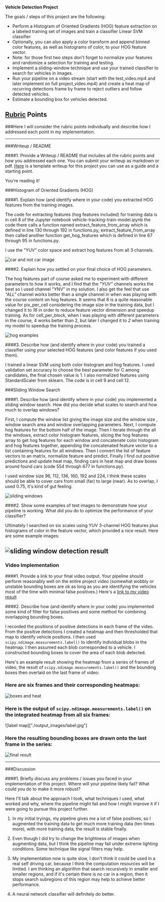 
**Vehicle Detection Project**

The goals / steps of this project are the following:

* Perform a Histogram of Oriented Gradients (HOG) feature extraction on a labeled training set of images and train a classifier Linear SVM classifier
* Optionally, you can also apply a color transform and append binned color features, as well as histograms of color, to your HOG feature vector.
* Note: for those first two steps don't forget to normalize your features and randomize a selection for training and testing.
* Implement a sliding-window technique and use your trained classifier to search for vehicles in images.
* Run your pipeline on a video stream (start with the test_video.mp4 and later implement on full project_video.mp4) and create a heat map of recurring detections frame by frame to reject outliers and follow detected vehicles.
* Estimate a bounding box for vehicles detected.

[//]: # (Image References)
[image1]: ./examples/car_not_car.png
[image2]: ./examples/HOG_example.jpg
[image3]: ./examples/sliding_windows.jpg
[image4]: ./examples/sliding_window.jpg
[image5]: ./examples/bboxes_and_heat.png
[image6]: ./examples/labels_map.png
[image7]: ./examples/output_bboxes.png
[video1]: ./project_video.mp4

## [Rubric](https://review.udacity.com/#!/rubrics/513/view) Points
###Here I will consider the rubric points individually and describe how I addressed each point in my implementation.  

---
###Writeup / README

####1. Provide a Writeup / README that includes all the rubric points and how you addressed each one.  You can submit your writeup as markdown or pdf.  [Here](https://github.com/udacity/CarND-Vehicle-Detection/blob/master/writeup_template.md) is a template writeup for this project you can use as a guide and a starting point.  

You're reading it!

###Histogram of Oriented Gradients (HOG)

####1. Explain how (and identify where in your code) you extracted HOG features from the training images.

The code for extracting features (hog features included) for training data is
in cell 8 of the Jupyter notebook vehicle-tracking-train-model.ipynb
the code there calls a function named extract_feature_from_array which is defined in line 130 through 192 in functions.py, extract_feature_from_array then called another function get_hog_features which is defined in line 67 through 95 in functions.py.

I use the "YUV" color space and extract hog features from all 3 channels.

![car and not car image](./output_images/car_not_car.jpg)



####2. Explain how you settled on your final choice of HOG parameters.

The hog features part of course asked me to experiment with different parameters to how it works, and I find that the *"YUV"* channels works the best so I used channel "YNV" in my solution. I also get the feel that use *"ALL"* channel works better than a single channel in when was playing with the course content on hog features. It seems that 8 is a quite reasonable value for pix_per_cell considering the image size in the training data, but I changed it to *16* in order to reduce feature vector dimension and speedup training. As for cell_per_block, when I was playing with different parameters in the course, 4 works better than 2, but later I changed it to *2* when training my model to speedup the training process.

![hog examples](./output_images/hogs.jpg)

####3. Describe how (and identify where in your code) you trained a classifier using your selected HOG features (and color features if you used them).

I trained a linear SVM using both color histogram and hog features. I used validation set accuracy to choose the best parameter for C among candidates, the final chosen value is 1. I also normalized features using StandardScaler from sklearn. The code is in cell 9  and cell 12.



###Sliding Window Search

####1. Describe how (and identify where in your code) you implemented a sliding window search.  How did you decide what scales to search and how much to overlap windows?

First, I compute the window list giving the image size and the window size
, window search area and window overlapping parameters. Next, I compute
hog features for the bottom half of the image. Then I iterate through the
all the windows, extract color histogram features, slicing the hog
features array to get hog features for each window and concatenate color
histogram and hog features together, appending the concatenated feature
vector to a list containing features for all windows. Then I convert
the list of feature vectors to an matrix, normalize feature and predict.
Finally I find out positive predictions and update heat map, finding
cars in heat map and draw boxes around found cars (code 554 through
  677 in functions.py).

I used window size 96, 112, 136, 160, 192 and 224, I think these scales
should be able to cover cars from small (far) to large (near). As to
overlap, I used 0.75, it's kind of gut feeling.


![sliding windows](./output_images/sliding_windows.jpg)

####2. Show some examples of test images to demonstrate how your pipeline is working.  What did you do to optimize the performance of your classifier?

Ultimately I searched on six scales using YUV 3-channel HOG features plus histograms of color in the feature vector, which provided a nice result.  Here are some example images:

![sliding window detection result](./output_images/sliding_window.jpg)
---

### Video Implementation

####1. Provide a link to your final video output.  Your pipeline should perform reasonably well on the entire project video (somewhat wobbly or unstable bounding boxes are ok as long as you are identifying the vehicles most of the time with minimal false positives.)
Here's a [link to my video result](./project_video_out.mp4)


####2. Describe how (and identify where in your code) you implemented some kind of filter for false positives and some method for combining overlapping bounding boxes.

I recorded the positions of positive detections in each frame of the video.  From the positive detections I created a heatmap and then thresholded that map to identify vehicle positions.  I then used `scipy.ndimage.measurements.label()` to identify individual blobs in the heatmap.  I then assumed each blob corresponded to a vehicle.  I constructed bounding boxes to cover the area of each blob detected.  

Here's an example result showing the heatmap from a series of frames of video, the result of `scipy.ndimage.measurements.label()` and the bounding boxes then overlaid on the last frame of video:

### Here are six frames and their corresponding heatmaps:

![boxes and heat](./output_images/boxes_and_heat.jpg)

### Here is the output of `scipy.ndimage.measurements.label()` on the integrated heatmap from all six frames:
![label map]["./output_images/label.jpg"]

### Here the resulting bounding boxes are drawn onto the last frame in the series:
![final result](./output_images/bboxes.jpg)



---

###Discussion

####1. Briefly discuss any problems / issues you faced in your implementation of this project.  Where will your pipeline likely fail?  What could you do to make it more robust?

Here I'll talk about the approach I took, what techniques I used, what worked and why, where the pipeline might fail and how I might improve it if I were going to pursue this project further.  

1. In my initial tryings, my pipeline gives me a lot of false positives, so
I augmented the training data to get much more training data (ten times more),
with more training data, the result is stable finally.

2. Even though I did try to change the brightness of images when augmenting data, but I think the pipeline may fail under extreme lighting conditions. Some
technique like signal filters may help.

3. My implementation now is quite slow, I don't think it could be used in
a real self driving car, because I think the computation resources will be limited. I am thinking an algorithm that search recursively in smaller and smaller regions, and if it's certain there is no car in a region, then it stops
search subregions of this region may help to achieve better performance.

4. A neural network classifier will definitely do better.
